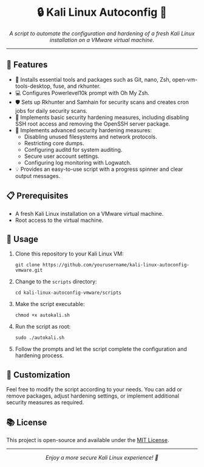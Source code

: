 <h1 align="center">🔒 Kali Linux Autoconfig 🔧</h1>
<p align="center">
    <em>A script to automate the configuration and hardening of a fresh Kali Linux installation on a VMware virtual machine.</em>
</p>

---

## 🌟 Features

- 🧰 Installs essential tools and packages such as Git, nano, Zsh, open-vm-tools-desktop, fuse, and rkhunter.
- 💻 Configures Powerlevel10k prompt with Oh My Zsh.
- 🛡️ Sets up Rkhunter and Samhain for security scans and creates cron jobs for daily security scans.
- 🚀 Implements basic security hardening measures, including disabling SSH root access and removing the OpenSSH server package.
- 🔐 Implements advanced security hardening measures:
  - Disabling unused filesystems and network protocols.
  - Restricting core dumps.
  - Configuring auditd for system auditing.
  - Secure user account settings.
  - Configuring log monitoring with Logwatch.
- 💡 Provides an easy-to-use script with a progress spinner and clear output messages.

## 📋 Prerequisites

- A fresh Kali Linux installation on a VMware virtual machine.
- Root access to the virtual machine.

## 🚀 Usage

1. Clone this repository to your Kali Linux VM:

   ```
   git clone https://github.com/yourusername/kali-linux-autoconfig-vmware.git
   ```

2. Change to the `scripts` directory:

   ```
   cd kali-linux-autoconfig-vmware/scripts
   ```

3. Make the script executable:

   ```
   chmod +x autokali.sh
   ```

4. Run the script as root:

   ```
   sudo ./autokali.sh
   ```

5. Follow the prompts and let the script complete the configuration and hardening process.

## 🔧 Customization

Feel free to modify the script according to your needs. You can add or remove packages, adjust hardening settings, or implement additional security measures as required.

## 📚 License

This project is open-source and available under the [MIT License](LICENSE).

---

<p align="center">
  <em>Enjoy a more secure Kali Linux experience! 🎉</em>
</p>